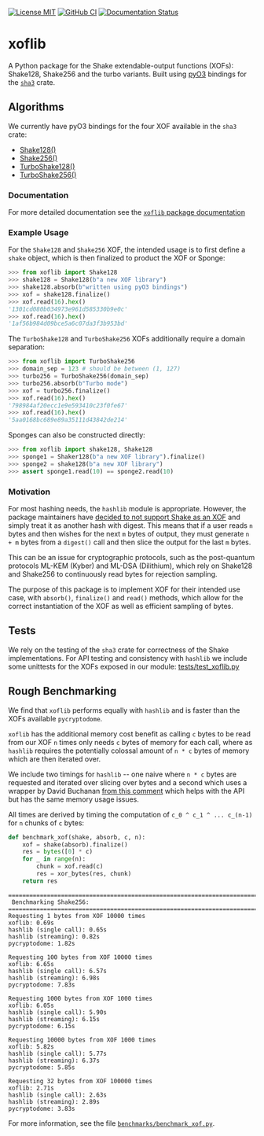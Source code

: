 [![License MIT](https://img.shields.io/badge/License-MIT-brightgreen.svg)](https://github.com/GiacomoPope/xoflib/blob/main/LICENSE)
[![GitHub CI](https://github.com/GiacomoPope/xoflib/actions/workflows/CI.yml/badge.svg?branch=main)](https://github.com/GiacomoPope/xoflib/actions/workflows/CI.yml)
[![Documentation Status](https://readthedocs.org/projects/xoflib/badge/?version=latest)](https://xoflib.readthedocs.io/en/latest/?badge=latest)

# xoflib

A Python package for the Shake extendable-output functions (XOFs): Shake128,
Shake256 and the turbo variants. Built using
[pyO3](https://github.com/PyO3/pyo3) bindings for the
[`sha3`](https://docs.rs/sha3/latest/sha3/) crate.

## Algorithms

We currently have pyO3 bindings for the four XOF available in the `sha3` crate:

- [Shake128()](https://xoflib.readthedocs.io/en/latest/xoflib.html#xoflib.Shake128)
- [Shake256()](https://xoflib.readthedocs.io/en/latest/xoflib.html#xoflib.Shake256)
- [TurboShake128()](https://xoflib.readthedocs.io/en/latest/xoflib.html#xoflib.TurboShake128)
- [TurboShake256()](https://xoflib.readthedocs.io/en/latest/xoflib.html#xoflib.TurboShake256)

### Documentation

For more detailed documentation see the [`xoflib` package documentation](https://xoflib.readthedocs.io/en/latest/xoflib.html)

### Example Usage

For the `Shake128` and `Shake256` XOF, the intended usage is to first define a `shake` object, which is then finalized to product the XOF or Sponge:

```py
>>> from xoflib import Shake128
>>> shake128 = Shake128(b"a new XOF library")
>>> shake128.absorb(b"written using pyO3 bindings")
>>> xof = shake128.finalize()
>>> xof.read(16).hex()
'1301cd080b034973e961d585330b9e0c'
>>> xof.read(16).hex()
'1af56b984d09bce5a6c07da3f3b953bd'
```

The `TurboShake128` and `TurboShake256` XOFs additionally require a domain separation:

```py
>>> from xoflib import TurboShake256
>>> domain_sep = 123 # should be between (1, 127)
>>> turbo256 = TurboShake256(domain_sep)
>>> turbo256.absorb(b"Turbo mode")
>>> xof = turbo256.finalize()
>>> xof.read(16).hex()
'798984af20ecc1e9e593410c23f0fe67'
>>> xof.read(16).hex()
'5aa0168bc689e89a35111d43842de214'
```

Sponges can also be constructed directly:

```py
>>> from xoflib import shake128, Shake128
>>> sponge1 = Shaker128(b"a new XOF library").finalize()
>>> sponge2 = shake128(b"a new XOF library")
>>> assert sponge1.read(10) == sponge2.read(10)
```

### Motivation

For most hashing needs, the `hashlib` module is appropriate. However, the
package maintainers have 
[decided to not support Shake as an XOF](https://github.com/python/cpython/issues/82198) 
and simply treat it as another hash with digest. This means that if a user reads
`n` bytes and then wishes for the next `m` bytes of output, they must generate
`n + m` bytes from a `digest()` call and then slice the output for the last `m`
bytes.

This can be an issue for cryptographic protocols, such as the post-quantum
protocols ML-KEM (Kyber) and ML-DSA (Dilithium), which rely on Shake128 and
Shake256 to continuously read bytes for rejection sampling.

The purpose of this package is to implement XOF for their intended use case, with `absorb()`, `finalize()` and `read()` methods, which allow for the correct instantiation of the XOF as well as efficient sampling of bytes.

## Tests

We rely on the testing of the `sha3` crate for correctness of the Shake implementations. For API testing and consistency with `hashlib` we include some unittests for the XOFs exposed in our module: [tests/test_xoflib.py](https://github.com/GiacomoPope/xoflib/blob/main/tests/test_xoflib.py)

## Rough Benchmarking

We find that `xoflib` performs equally with `hashlib` and is faster than the XOFs available `pycryptodome`.

`xoflib` has the additional memory cost benefit as calling `c` bytes to be read from our XOF `n` times only needs `c` bytes of memory for each call, where as `hashlib` requires the potentially colossal amount of `n * c` bytes of memory which are then iterated over.

We include two timings for `hashlib` -- one naive where `n * c` bytes are requested and iterated over slicing over bytes and a second which uses a wrapper by David Buchanan
[from this comment](https://github.com/pyca/cryptography/issues/9185#issuecomment-1868518432) which helps with the API but has the same memory usage issues.

All times are derived by timing the computation of `c_0 ^ c_1 ^ ... c_(n-1)` for `n` chunks of `c` bytes:

```py
def benchmark_xof(shake, absorb, c, n):
    xof = shake(absorb).finalize()
    res = bytes([0] * c)
    for _ in range(n):
        chunk = xof.read(c)
        res = xor_bytes(res, chunk)
    return res
```

```
================================================================================
 Benchmarking Shake256: 
================================================================================
Requesting 1 bytes from XOF 10000 times
xoflib: 0.69s
hashlib (single call): 0.65s
hashlib (streaming): 0.82s
pycryptodome: 1.82s

Requesting 100 bytes from XOF 10000 times
xoflib: 6.65s
hashlib (single call): 6.57s
hashlib (streaming): 6.98s
pycryptodome: 7.83s

Requesting 1000 bytes from XOF 1000 times
xoflib: 6.05s
hashlib (single call): 5.90s
hashlib (streaming): 6.15s
pycryptodome: 6.15s

Requesting 10000 bytes from XOF 1000 times
xoflib: 5.82s
hashlib (single call): 5.77s
hashlib (streaming): 6.37s
pycryptodome: 5.85s

Requesting 32 bytes from XOF 100000 times
xoflib: 2.71s
hashlib (single call): 2.63s
hashlib (streaming): 2.89s
pycryptodome: 3.83s
```

For more information, see the file [`benchmarks/benchmark_xof.py`](https://github.com/GiacomoPope/xoflib/blob/main/benchmarks/benchmark_xof.py).
